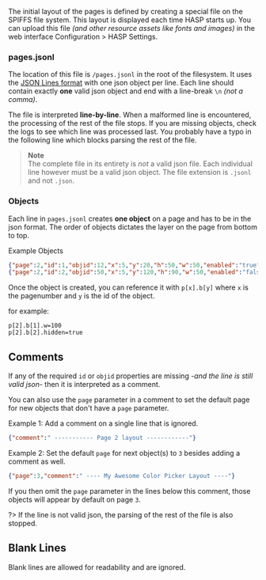 The initial layout of the pages is defined by creating a special file on the SPIFFS file system.
This layout is displayed each time HASP starts up.
You can upload this file *(and other resource assets like fonts and images)* in the web interface Configuration > HASP Settings.

### pages.jsonl

The location of this file is `/pages.jsonl` in the root of the filesystem.
It uses the [JSON Lines format](http://www.jsonlines.org) with one json object per line.
Each line should contain exactly **one** valid json object and end with a line-break `\n` *(not a comma)*.

The file is interpreted **line-by-line**.
When a malformed line is encountered, the processing of the rest of the file stops.
If you are missing objects, check the logs to see which line was processed last.
You probably have a typo in the following line which blocks parsing the rest of the file.

> **Note**</br>The complete file in its entirety is *not* a valid json file.
> Each individual line however must be a valid json object.
> The file extension is `.jsonl` and not `.json`.

### Objects
Each line in `pages.jsonl` creates **one object** on a page and has to be in the json format.
The order of objects dictates the layer on the page from bottom to top.

Example Objects
```json
{"page":2,"id":1,"objid":12,"x":5,"y":20,"h":50,"w":50,"enabled":"true","hidden":"false"}
{"page":2,"id":2,"objid":50,"x":5,"y":120,"h":90,"w":50,"enabled":"false","hidden":"false"}
```

Once the object is created, you can reference it with `p[x].b[y]` where `x` is the pagenumber and `y` is the id of the object.

for example:
```
p[2].b[1].w=100
p[2].b[2].hidden=true
```

## Comments
If any of the required `id` or `objid` properties are missing -*and the line is still valid json*- then it is interpreted as a comment.

You can also use the `page` parameter in a comment to set the default page for new objects that don't have a `page` parameter.

Example 1: Add a comment on a single line that is ignored.
```json
{"comment":" ----------- Page 2 layout ------------"}
```

Example 2: Set the default `page` for next object(s) to `3` besides adding a comment as well.

```json
{"page":3,"comment":" ---- My Awesome Color Picker Layout ----"}
```

If you then omit the `page` parameter in the lines below this comment, those objects will appear by default on page `3`.

?> If the line is not valid json, the parsing of the rest of the file is also stopped.

## Blank Lines
Blank lines are allowed for readability and are ignored.
